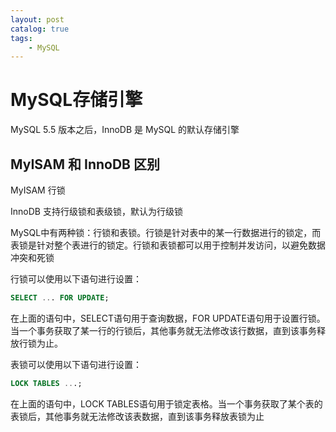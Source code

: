 ```yaml
---
layout: post   	
catalog: true 	
tags:
    - MySQL
---
```


# MySQL存储引擎

MySQL 5.5 版本之后，InnoDB 是 MySQL 的默认存储引擎

## MyISAM 和 InnoDB 区别

MyISAM 行锁

InnoDB 支持行级锁和表级锁，默认为行级锁

MySQL中有两种锁：行锁和表锁。行锁是针对表中的某一行数据进行的锁定，而表锁是针对整个表进行的锁定。行锁和表锁都可以用于控制并发访问，以避免数据冲突和死锁

行锁可以使用以下语句进行设置：

```sql
SELECT ... FOR UPDATE;
```

在上面的语句中，SELECT语句用于查询数据，FOR UPDATE语句用于设置行锁。当一个事务获取了某一行的行锁后，其他事务就无法修改该行数据，直到该事务释放行锁为止。

表锁可以使用以下语句进行设置：

```sql
LOCK TABLES ...;
```

在上面的语句中，LOCK TABLES语句用于锁定表格。当一个事务获取了某个表的表锁后，其他事务就无法修改该表数据，直到该事务释放表锁为止



